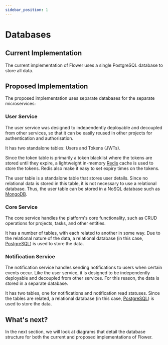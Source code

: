 ```yaml
---
sidebar_position: 1
---
```


# Databases

## Current Implementation

The current implementation of Flower uses a single PostgreSQL database to store all data.

## Proposed Implementation

The proposed implementation uses separate databases for the separate microservices:

### User Service

The user service was designed to independently deployable and decoupled from other services, so that it can be easily reused in other projects for authentication and authorisation.

It has two standalone tables: Users and Tokens (JWTs).

Since the token table is primarily a token blacklist where the tokens are stored until they expire, a lightweight in-memory [Redis](https://redis.io/) cache is used to store the tokens. Redis also make it easy to set expiry times on the tokens.

The user table is a standalone table that stores user details. Since no relational data is stored in this table, it is not necessary to use a relational database. Thus, the user table can be stored in a NoSQL database such as [MongoDB](https://www.mongodb.com/).

### Core Service

The core service handles the platform's core functionality, such as CRUD operations for projects, tasks, and other entities.

It has a number of tables, with each related to another in some way. Due to the relational nature of the data, a relational database (in this case, [PostgreSQL](https://www.postgresql.org/)) is used to store the data.

### Notification Service

The notification service handles sending notifications to users when certain events occur. Like the user service, it is designed to be independently deployable and decoupled from other services. For this reason, the data is stored in a separate database.

It has two tables, one for notifications and notification read statuses. Since the tables are related, a relational database (in this case, [PostgreSQL](https://www.postgresql.org/)) is used to store the data.

## What's next?

In the next section, we will look at diagrams that detail the database structure for both the current and proposed implementations of Flower.
